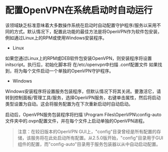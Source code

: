 # 配置OpenVPN在系统启动时自动运行

该领域缺乏标准意味着大多数操作系统在启动时自动配置守护程序/服务以采用不同的方式。默认情况下，配置此功能的最佳方法是将OpenVPN作为软件包安装，例如通过Linux上的RPM或使用Windows安装程序。

* Linux

如果您通过Linux上的RPM或DEB软件包安装OpenVPN，则安装程序将设置 initscript。执行后，初始化脚本将 在/etc/openvpn中扫描 .conf配置文件 如果找到，将为每个文件启动一个单独的OpenVPN守护程序。

* Windows

Windows安装程序将设置服务包装程序，但默认情况下将其关闭。要激活它，请转到控制面板/管理工具/服务，选择OpenVPN服务，右键单击属性，然后将启动类型设置为自动。这会将服务配置为在下次重新启动时自动启动。

启动后，OpenVPN服务包装程序将扫描 \Program Files\OpenVPN\config-auto文件夹中的.ovpn配置文件，并在每个文件上启动单独的OpenVPN进程。

>注意：在较旧版本的OpenVPN GUI上，"config"目录曾经是所有配置的存储，该服务将在此处启动所有配置。从2.5.0版开始，"config"目录用于GUI组件的配置，而"config-auto"目录用于服务包装器以从中自动启动配置。